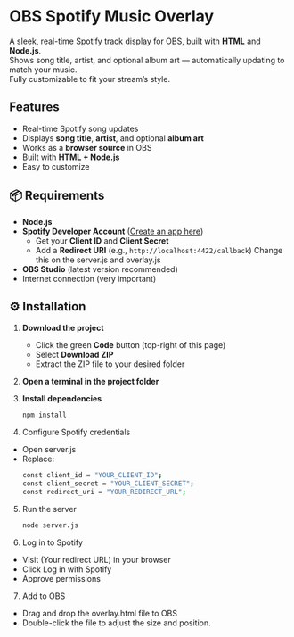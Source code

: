 # OBS Spotify Music Overlay

A sleek, real-time Spotify track display for OBS, built with **HTML** and **Node.js**.  
Shows song title, artist, and optional album art — automatically updating to match your music.  
Fully customizable to fit your stream’s style.

## Features
- Real-time Spotify song updates  
- Displays **song title**, **artist**, and optional **album art**  
- Works as a **browser source** in OBS  
- Built with **HTML + Node.js**  
- Easy to customize

## 📦 Requirements
- **Node.js**
- **Spotify Developer Account** ([Create an app here](https://developer.spotify.com/dashboard))  
  - Get your **Client ID** and **Client Secret**  
  - Add a **Redirect URI** (e.g., `http://localhost:4422/callback`)  Change this on the server.js and overlay.js
- **OBS Studio** (latest version recommended)  
- Internet connection (very important)

## ⚙️ Installation
1. **Download the project**
   - Click the green **Code** button (top-right of this page)  
   - Select **Download ZIP**  
   - Extract the ZIP file to your desired folder

2. **Open a terminal in the project folder**

3. **Install dependencies**
   ```bash
   npm install

4. Configure Spotify credentials
- Open server.js
- Replace:
  ```bash
  const client_id = "YOUR_CLIENT_ID";
  const client_secret = "YOUR_CLIENT_SECRET";
  const redirect_uri = "YOUR_REDIRECT_URL";

5. Run the server
   ```bash
   node server.js

6. Log in to Spotify
- Visit (Your redirect URL) in your browser
- Click Log in with Spotify
- Approve permissions

7. Add to OBS
- Drag and drop the overlay.html file to OBS
- Double-click the file to adjust the size and position.
